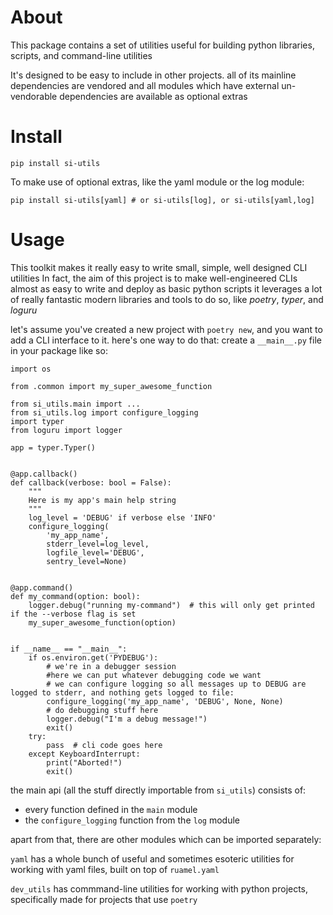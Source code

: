 # About

This package contains a set of utilities useful for building python libraries, scripts, and command-line utilities

It's designed to be easy to include in other projects. all of its mainline dependencies are vendored and all modules which have external un-vendorable dependencies are available as optional extras

# Install

```
pip install si-utils
```

To make use of optional extras, like the yaml module or the log module:

```
pip install si-utils[yaml] # or si-utils[log], or si-utils[yaml,log]
```

# Usage

This toolkit makes it really easy to write small, simple, well designed CLI utilities
In fact, the aim of this project is to make well-engineered CLIs almost as easy to write and deploy as basic python scripts
it leverages a lot of really fantastic modern libraries and tools to do so, like *poetry*, *typer*, and *loguru*

let's assume you've created a new project with `poetry new`, and you want to add a CLI interface to it. here's one way to do that:
create a `__main__.py` file in your package like so:
```
import os

from .common import my_super_awesome_function

from si_utils.main import ...
from si_utils.log import configure_logging
import typer
from loguru import logger

app = typer.Typer()


@app.callback()
def callback(verbose: bool = False):
    """
    Here is my app's main help string
    """
    log_level = 'DEBUG' if verbose else 'INFO'
    configure_logging(
        'my_app_name', 
        stderr_level=log_level, 
        logfile_level='DEBUG', 
        sentry_level=None)


@app.command()
def my_command(option: bool):
    logger.debug("running my-command")  # this will only get printed if the --verbose flag is set
    my_super_awesome_function(option)


if __name__ == "__main__":
    if os.environ.get('PYDEBUG'):
        # we're in a debugger session
        #here we can put whatever debugging code we want
        # we can configure logging so all messages up to DEBUG are logged to stderr, and nothing gets logged to file:
        configure_logging('my_app_name', 'DEBUG', None, None)
        # do debugging stuff here
        logger.debug("I'm a debug message!")
        exit()
    try:
        pass  # cli code goes here
    except KeyboardInterrupt:
        print("Aborted!")
        exit()

```

the main api (all the stuff directly importable from `si_utils`) consists of:
- every function defined in the `main` module
- the `configure_logging` function from the `log` module

apart from that, there are other modules which can be imported separately:

`yaml` has a whole bunch of useful and sometimes esoteric utilities for working with yaml files, built on top of `ruamel.yaml`

`dev_utils` has commmand-line utilities for working with python projects, specifically made for projects that use `poetry`